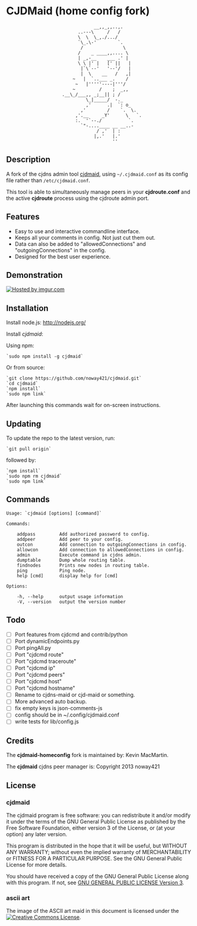 # CJDMaid (home config fork) #

                                     __,,_,,..,.
                               ..---\     /   /
                               \  \  \_,./.../
                               `\_.\-'        `.
                                /               \
                               /    _ ____,,.... \
                               | _,-__    ___ .' |
                               \ \ |' |   [' ||   |
                                |`\`--'   '--'/   |
                                |  \    __   /   ,|
                             ~   |  `..___ _.    /
                              ~   |'''''----|'''/
                             ~         /    ;  _,,
                         .__\_/___,, _;__|| ; /
                                  \_|_____/  -._
                                  ,'      .|  `: o_
                                ,'        /    `.  \.
                              ,'.__     _Y'      \   `.
                              :.  '`--./          `.
                                `"-....____ __ __..-
                                      / ,'  | :
                                     |,.'   |.'
                                            ''
## Description ##

A fork of the cjdns admin tool [cjdmaid](https://github.com/noway421/cjdmaid), using `~/.cjdmaid.conf` as its config file rather than `/etc/cjdmaid.conf`.

This tool is able to simultaneously manage peers in your **cjdroute.conf** and the active **cjdroute** process using the cjdroute admin port.

## Features ##

* Easy to use and interactive commandline interface.
* Keeps all your comments in config. Not just cut them out.
* Data can also be added to "allowedConnections" and "outgoingConnections" in the config.
* Designed for the best user experience.

## Demonstration ##

[![Hosted by imgur.com](http://i.imgur.com/UqzvKnN.gif "Hosted by imgur.com")](http://imgur.com/UqzvKnN)

## Installation ##

Install node.js: http://nodejs.org/

Install *cjdmaid*:

Using npm:

    `sudo npm install -g cjdmaid`

Or from source:

    `git clone https://github.com/noway421/cjdmaid.git`
    `cd cjdmaid`
    `npm install`
    `sudo npm link`

After launching this commands wait for on-screen instructions.

## Updating ##

To update the repo to the latest version, run:

    `git pull origin`

followed by:

    `npm install`
    `sudo npm rm cjdmaid`
    `sudo npm link`

## Commands ##

    Usage: `cjdmaid [options] [command]`

    Commands:

        addpass         Add authorized password to config.
        addpeer         Add peer to your config.
        outcon          Add connection to outgoingConnections in config.
        allowcon        Add connection to allowedConnections in config.
        admin           Execute command in cjdns admin.
        dumptable       Dump whole routing table.
        findnodes       Prints new nodes in routing table.
        ping            Ping node.
        help [cmd]      display help for [cmd]

    Options:

        -h, --help      output usage information
        -V, --version   output the version number

## Todo ##

- [ ] Port features from cjdcmd and contrib/python
- [ ] Port dynamicEndpoints.py
- [ ] Port pingAll.py
- [ ] Port "cjdcmd route"
- [ ] Port "cjdcmd traceroute"
- [ ] Port "cjdcmd ip"
- [ ] Port "cjdcmd peers"
- [ ] Port "cjdcmd host"
- [ ] Port "cjdcmd hostname"
- [ ] Rename to cjdns-maid or cjd-maid or something.
- [ ] More advanced auto backup.
- [ ] fix empty keys is json-comments-js
- [ ] config should be in ~/.config/cjdmaid.conf
- [ ] write tests for lib/config.js

## Credits ##

The **cjdmaid-homeconfig** fork is maintained by: Kevin MacMartin.

The **cjdmaid** cjdns peer manager is: Copyright 2013 noway421

## License ##

### cjdmaid ###

The cjdmaid program is free software: you can redistribute it and/or modify it under the terms of the GNU General Public License as published by the Free Software Foundation, either version 3 of the License, or (at your option) any later version.

This program is distributed in the hope that it will be useful, but WITHOUT ANY WARRANTY; without even the implied warranty of MERCHANTABILITY or FITNESS FOR A PARTICULAR PURPOSE. See the GNU General Public License for more details.

You should have received a copy of the GNU General Public License along with this program. If not, see [GNU GENERAL PUBLIC LICENSE Version 3](https://www.gnu.org/licenses/gpl.html).

### ascii art ###

The image of the ASCII art maid in this document is licensed under the [![Creative Commons License](http://i.creativecommons.org/l/by-sa/3.0/80x15.png "Creative Commons License")](http://creativecommons.org/licenses/by-sa/3.0/deed.en_US).
